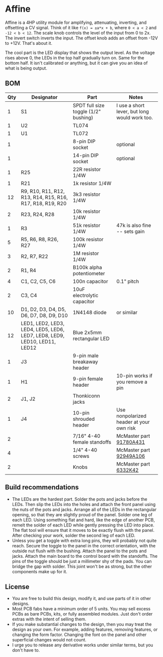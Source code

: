 # Affine

Affine is a 4HP utility module for amplifying, attenuating, inverting, and offsetting a CV signal. Think of it like `f(x) = ±a*x + b`, where `0 < a < 2` and `-12 < b < 12`. The scale knob controls the level of the input from 0 to 2x. The invert switch inverts the input. The offset knob adds an offset from -12V to +12V. That's about it.

The cool part is the LED display that shows the output level. As the voltage rises above 0, the LEDs in the top half gradually turn on. Same for the bottom half. It isn't calibrated or anything, but it can give you an idea of what is being output.

## BOM

| Qty | Designator | Part | Notes |
| --- | --- | ---- | ----- |
|   1 | S1 | SPDT full size toggle (1/2" bushing) | I use a short lever, but long would work too.
|   1 | U2 | TL074 |
|   1 | U1 | TL072 |
|   1 |  | 8-pin DIP socket | optional
|   1 |  | 14-pin DIP socket | optional
|   1 | R25 | 22R resistor 1/4W |
|   1 | R21 | 1k resistor 1/4W |
|  12 | R9, R10, R11, R12, R13, R14, R15, R16, R17, R18, R19, R20 | 3k3 resistor 1/4W |
|   2 | R23, R24, R28 | 10k resistor 1/4W |
|   1 | R3 | 51k resistor 1/4W | 47k is also fine -- sets gain
|   5 | R5, R6, R8, R26, R27 | 100k resistor 1/4W |
|   3 | R2, R7, R22 | 1M resistor 1/4W |
|   2 | R1, R4 | B100k alpha potentiometer |
|   4 | C1, C2, C5, C6 | 100n capacitor | 0.1" pitch
|   2 | C3, C4 | 10uF electrolytic capacitor |
|  10 | D1, D2, D3, D4, D5, D6, D7, D8, D9, D10 | 1N4148 diode | or similar
|  12 | LED1, LED2, LED3, LED4, LED5, LED6, LED7, LED8, LED9, LED10, LED11, LED12 | Blue 2x5mm rectangular LED |
|   1 | J3 | 9-pin male breakaway header |
|   1 | H1 | 9-pin female header | 10-pin works if you remove a pin
|   2 | J1, J2 | Thonkiconn jacks |
|   1 | J4 | 10-pin shrouded header | Use nonpolarized header at your own risk
|   2 |  | 7/16" 4-40 female standoffs | McMaster part [91780A431](https://www.mcmaster.com/91780A431/)
|   4 |  | 1/4" 4-40 screws | McMaster part [92949A106](https://www.mcmaster.com/92949A106/)
|   2 |  | Knobs | McMaster part [6332K42](https://www.mcmaster.com/6332K42/)

## Build recommendations

* The LEDs are the hardest part. Solder the pots and jacks before the LEDs. Then slip the LEDs into the holes and attach the front panel using the nuts of the pots and jacks. Arrange all of the LEDs in the rectangular opening, so that they are slightly proud of the panel. Solder one leg of each LED. Using something flat and hard, like the edge of another PCB, remelt the solder of each LED while gently pressing the LED into place. The flat tool will ensure that it moves to be exactly flush with the panel. After checking your work, solder the second leg of each LED.
* Unless you get a toggle with extra long pins, they will probably not quite reach. Secure the toggle to the panel in the correct orientation, with the outside nut flush with the bushing. Attach the panel to the pots and jacks. Attach the main board to the control board with the standoffs. The pins of the toggle should be just a millimeter shy of the pads. You can bridge the gap with solder. This joint won't be as strong, but the other components make up for it.

## License

* You are free to build this design, modify it, and use parts of it in other designs.
* Most PCB fabs have a minimum order of 5 units. You may sell excess PCBs as bare PCBs, kits, or fully assembled modules. Just don't order extras with the intent of selling them.
* If you make substantial changes to the design, then you may treat the design as your own. For example, adding features, removing features, or changing the form factor. Changing the font on the panel and other superficial changes would not count.
* I urge you to release any derivative works under similar terms, but you don't have to.
